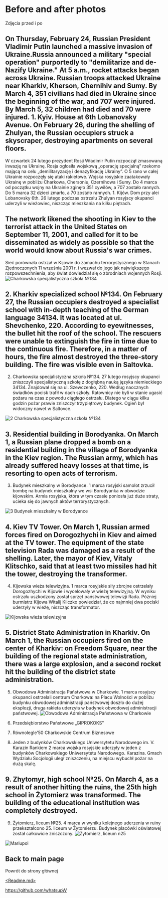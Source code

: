 # Before and after photos
Zdjęcia przed i po

## On Thursday, February 24, Russian President Vladimir Putin launched a massive invasion of Ukraine.Russia announced a military "special operation" purportedly to "demilitarize and de-Nazify Ukraine." At 5 a.m., rocket attacks began across Ukraine. Russian troops attacked Ukraine near Kharkiv, Kherson, Chernihiv and Sumy. By March 4, 351 civilians had died in Ukraine since the beginning of the war, and 707 were injured. By March 5, 32 children had died and 70 were injured. 1. Kyiv. House at 6th Lobanovsky Avenue. On February 26, during the shelling of Zhulyan, the Russian occupiers struck a skyscraper, destroying apartments on several floors.

W czwartek 24 lutego prezydent Rosji Władimir Putin rozpoczął zmasowaną inwazję na Ukrainę. Rosja ogłosiła wojskową „operację specjalną” rzekomo mającą na celu „demilitaryzację i denazyfikację Ukrainy”. O 5 rano w całej Ukrainie rozpoczęły się ataki rakietowe. Wojska rosyjskie zaatakowały Ukrainę w pobliżu Charkowa, Chersoniu, Czernihowa i Sumy.  Do 4 marca od początku wojny na Ukrainie zginęło 351 cywilów, a 707 zostało rannych. Do 5 marca  32 dzieci zmarło, a 70 zostało rannych.  1. Kijów. Dom przy alei Lobanovsky 6th. 26 lutego podczas ostrzału Zhulyan rosyjscy okupanci uderzyli w wieżowiec, niszcząc mieszkania na kilku piętrach. 

## The network likened the shooting in Kiev to the terrorist attack in the United States on September 11, 2001, and called for it to be disseminated as widely as possible so that the world would know about Russia's war crimes.
Sieć porównała ostrzał w Kijowie do zamachu terrorystycznego w Stanach Zjednoczonych 11 września 2001 r. i wezwał do jego jak największego rozpowszechnienia, aby świat dowiedział się o zbrodniach wojennych Rosji.
![Charkowska specjalistyczna szkoła №134](https://github.com/whatsupW/whatsupW/blob/main/img/1/2%20Charkowska%20specjalistyczna%20szko%C5%82a%20%E2%84%96134.png?raw=true)

## 2. Kharkiv specialized school №134. On February 27, the Russian occupiers destroyed a specialist school with in-depth teaching of the German language 34134. It was located at ul. Shevchenko, 220. According to eyewitnesses, the bullet hit the roof of the school. The rescuers were unable to extinguish the fire in time due to the continuous fire. Therefore, in a matter of hours, the fire almost destroyed the three-story building. The fire was visible even in Saltovka.
2. Charkowska specjalistyczna szkoła №134. 27 lutego rosyjscy okupanci zniszczyli specjalistyczną szkołę z dogłębną nauką języka niemieckiego 34134. Znajdował się na ul. Szewczenko, 220. Według naocznych świadków pocisk trafił w dach szkoły. Ratownicy nie byli w stanie ugasić pożaru na czas z powodu ciągłego ostrzału. Dlatego w ciągu kilku godzin pożar prawie zniszczył trzypiętrowy budynek. Ogień był widoczny nawet w Saltovce.

![2 Charkowska specjalistyczna szkoła №134](https://github.com/whatsupW/whatsupW/blob/main/img/1/2%20Charkowska%20specjalistyczna%20szko%C5%82a%20%E2%84%96134.png)

## 3. Residential building in Borodyanka. On March 1, a Russian plane dropped a bomb on a residential building in the village of Borodyanka in the Kiev region. The Russian army, which has already suffered heavy losses at that time, is resorting to open acts of terrorism.
3. Budynek mieszkalny w Borodyance. 1 marca rosyjski samolot zrzucił bombę na budynek mieszkalny we wsi Borodyanka w obwodzie kijowskim. Armia rosyjska, która w tym czasie poniosła już duże straty, ucieka się do jawnych aktów terrorystycznych. 

![3 Budynek mieszkalny w Borodyance](https://github.com/whatsupW/whatsupW/blob/main/img/1/3%20Budynek%20mieszkalny%20w%20Borodyance.png?raw=true)

## 4. Kiev TV Tower. On March 1, Russian armed forces fired on Dorogozhychi in Kiev and aimed at the TV tower. The equipment of the state television Rada was damaged as a result of the shelling. Later, the mayor of Kiev, Vitaly Klitschko, said that at least two missiles had hit the tower, destroying the transformer.
4. Kijowska wieża telewizyjna. 1 marca rosyjskie siły zbrojne ostrzelały Dorogozhychi w Kijowie i wycelowały w wieżę telewizyjną. W wyniku ostrzału uszkodzony został sprzęt państwowej telewizji Rada. Później burmistrz Kijowa Witalij Kliczko powiedział, że co najmniej dwa pociski uderzyły w wieżę, niszcząc transformator.

![Kijowska wieża telewizyjna](https://github.com/whatsupW/whatsupW/blob/main/img/1/4%20Kijowska%20wie%C5%BCa%20telewizyjna.png?raw=true)

## 5. District State Administration in Kharkiv. On March 1, the Russian occupiers fired on the center of Kharkiv: on Freedom Square, near the building of the regional state administration, there was a large explosion, and a second rocket hit the building of the district state administration.
5. Obwodowa Administracja Państwowa w Charkowie. 1 marca rosyjscy okupanci ostrzelali centrum Charkowa: na Placu Wolności w pobliżu budynku obwodowej administracji państwowej doszło do dużej eksplozji, druga rakieta uderzyła w budynek obwodowej administracji państwowej.
![Obwodowa Administracja Państwowa w Charkowie](https://github.com/whatsupW/whatsupW/blob/main/img/1/5%20Obwodowa%20Administracja%20Pa%C5%84stwowa%20w%20Charkowie.png?raw=true)

6. Przedsiębiorstwo Państwowe „GIPROKOKS”

7. Równolegle'50 Charkowskie Centrum Biznesowe

8. Jeden z budynków Charkowskiego Uniwersytetu Narodowego im. V. Karazin
Rankiem 2 marca wojska rosyjskie uderzyły w jeden z budynków Charkowskiego Uniwersytetu Narodowego. Karazina. Gmach Wydziału Socjologii uległ zniszczeniu, na miejscu wybuchł pożar na dużą skalę.

## 9. Zhytomyr, high school №25. On March 4, as a result of another hitting the ruins, the 25th high school in Żytomierz was transformed. The building of the educational institution was completely destroyed.
9. Żytomierz, liceum №25. 4 marca w wyniku kolejnego uderzenia w ruiny przekształcono 25. liceum w Żytomierzu. Budynek placówki oświatowej został całkowicie zniszczony.
![Żytomierz, liceum n25](https://github.com/whatsupW/whatsupW/blob/main/img/1/4%20Kijowska%20wie%C5%BCa%20telewizyjna.png?raw=true)

![Mariupol](https://github.com/whatsupW/whatsupW/blob/main/img/3/Mariupol.jpg?raw=true)


## Back to main page
Powrót do strony głównej

[<Readme.md>](<https://github.com/whatsupW>)

https://github.com/whatsupW
